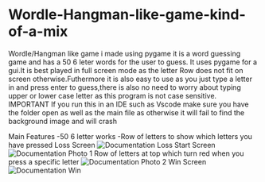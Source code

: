 # Wordle-Hangman-like-game-kind-of-a-mix
Wordle/Hangman like game i made using pygame it is a word guessing game and has a 50 6 leter words for the user to guess.
It uses pygame for a gui.It is best played in full screen mode as the letter Row does not fit on screen otherwise.Futhermore
it is also easy to use as you just type a letter in and press enter to guess,there is also no need to worry about typing upper 
or lower case letter as this program is not case sensitive.
IMPORTANT
If you run this in an IDE such as Vscode make sure you have the folder open as well as the main file as otherwise it will fail to find the background image and will crash

Main Features
-50 6 letter works
-Row of letters to show which letters you have pressed
Loss Screen
![Documentation Loss](https://user-images.githubusercontent.com/104518243/208142050-6d1bacf5-bf27-4646-b282-a11e8a82dbf2.PNG)
Start Screen
![Documentation Photo 1](https://user-images.githubusercontent.com/104518243/208142064-ba50bbeb-883e-4ef7-aa3a-e27efd931fb3.PNG)
Row of letters at top which turn red when you press a specific letter
![Documentation Photo 2](https://user-images.githubusercontent.com/104518243/208142072-5d7d1ed9-96eb-4b98-b9ce-2d6ea0ef431e.PNG)
Win Screen
![Documentation Win](https://user-images.githubusercontent.com/104518243/208142086-4e14bd61-5a1e-464b-9db4-d81ca606507a.PNG)
